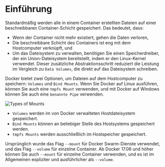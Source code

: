 # Einführung

Standardmäßig werden alle in einem Container erstellten Dateien auf einer beschreibbaren Container-Schicht gespeichert. Das bedeutet, dass:

- Wenn der Container nicht mehr existiert, gehen die Daten verloren,
- Die beschreibbare Schicht des Containers ist eng mit dem Hostcomputer verknüpft, und
- Um das Dateisystem zu verwalten, benötigen Sie einen Speicherdreiber, der ein Union-Dateisystem bereitstellt, indem er den Linux-Kernel verwendet. Dieser zusätzliche Abstraktionsschritt reduziert die Leistung im Vergleich zu `Data Volumes`, die direkt auf das Dateisystem schreiben.

Docker bietet zwei Optionen, um Dateien auf dem Hostcomputer zu speichern: `Volumes` und `Bind Mounts`. Wenn Sie Docker auf Linux ausführen, können Sie auch eine `tmpfs Mount` verwenden, und mit Docker auf Windows können Sie auch eine `benannte Pipe` verwenden.

![Types of Mounts](../assets/types-of-mounts.png)

- `Volumes` werden im von Docker verwalteten Hostdateisystem gespeichert.
- `Bind Mounts` können an beliebiger Stelle des Hostsystems gespeichert werden.
- `tmpfs Mounts` werden ausschließlich im Hostspeicher gespeichert.

Ursprünglich wurde das Flag `--mount` für Docker Swarm-Dienste verwendet, und das Flag `--volume` für einzelne Container. Ab Docker 17.06 und höher können Sie auch `--mount` für einzelne Container verwenden, und es ist im Allgemeinen expliziter und ausführlicher als `--volume`.
